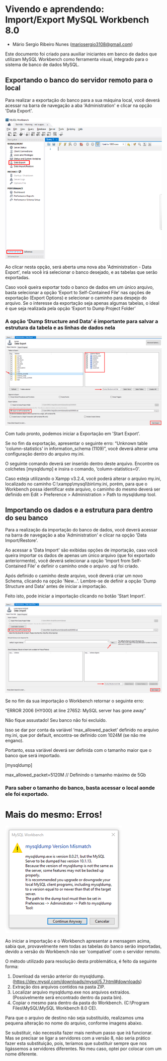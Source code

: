 # Vivendo e aprendendo: Import/Export MySQL Workbench 8.0 

* Mário Sergio Ribeiro Nunes ([mariosergio3108@gmail.com](mailto:mariosergio3108@gmail.com))

Este documento foi criado para auxiliar iniciantes em banco de dados que utilizam MySQL Workbench como ferramenta visual, integrado para o sistema de banco de dados MySQL. 

## Exportando o banco do servidor remoto para o local

Para realizar a exportação do banco para a sua máquina local, você deverá acessar na barra de navegação a aba 'Administration' e clicar na opção 'Data Export'.


![Export](Export.png)


Ao clicar nesta opção, será aberta uma nova aba 'Administration - Data Export', nela você irá selecionar o banco desejado, e as tabelas que serão exportadas.

Caso você queira exportar todo o banco de dados em um único arquivo, basta selecionar a opção ‘Export to Self-Contained File’ nas opções de exportação (Export Options) e selecionar o caminho para despejo do arquivo.
Se o interesse da exportação seja apenas algumas tabelas, o ideal é que seja realizada pela opção ‘Export to Dump Project Folder’

### A opção ‘Dump Structure and Data’ é importante para salvar a estrutura da tabela e as linhas de dados nela

![Export2](Export2.png)


Com tudo pronto, podemos iniciar a Exportação em 'Start Export'.

Se no fim da exportação, apresentar o seguinte erro: “Unknown table 'column-statistics' in information_schema (1109)”, você deverá alterar uma configuração dentro do arquivo my.ini.

O seguinte comando deverá ser inserido dentro deste arquivo.
Encontre os colchetes [mysqldump] e insira o comando, ‘column-statistics=0’.

Caso esteja utilizando o Xampp v3.2.4, você poderá alterar o arquivo my.ini, localizado no caminho C:\xampp\mysql\bin\my.ini, porém, para que o Workbench possa identificar este arquivo, o caminho do mesmo deverá ser definido em Edit > Preference > Administration > Path to mysqldump tool.


## Importando os dados e a estrutura para dentro do seu banco

Para a realização da importação do banco de dados, você deverá acessar na barra de navegação a aba 'Administration' e clicar na opção 'Data Import/Restore'.

Ao acessar a 'Data Import' são exibidas opções de importação, caso você queira importar os dados de apenas um único arquivo (que foi exportado anteriormente), você deverá selecionar a opção 'Import from Self-Contained File' e definir o caminho onde o arquivo .sql foi criado.

Após definido o caminho deste arquivo, você deverá criar um novo Schema, clicando na opção 'New...'. Lembre-se de definir a opção 'Dump Structure and Data' antes de iniciar a importação.

Feito isto, pode iniciar a importação clicando no botão 'Start Import'.


![Import](Import.png)


Se no fim da sua importação o Workbench retornar o seguinte erro:

“ERROR 2006 (HY000) at line 27652: MySQL server has gone away”

Não fique assustado! Seu banco não foi excluído.

Isso se dar por conta da variável ‘max_allowed_packet’ definido no arquivo my.ini, que por default, encontra-se definido com 1024M (se não me engano). 

Portanto, essa variável deverá ser definida com o tamanho maior que o banco que será importado.

[mysqldump]

max_allowed_packet=5120M // Definindo o tamanho máximo de 5Gb

### Para saber o tamanho do banco, basta acessar o local aonde ele foi exportado.

# Mais do mesmo: Erros!

![Erro](Erro.png)

Ao iniciar a importação e o Workbench apresentar a mensagem acima, sabia que, provavelmente nem todas as tabelas do banco serão importadas, devido a versão do Workbench não ser ‘compatível’ com o servidor remoto.

O método utilizado para resolução desta problemática, é feito da seguinte forma:

1. Download da versão anterior do mysqldump. (https://dev.mysql.com/downloads/mysql/5.7.html#downloads)
2. Extração dos arquivos contidos na pasta ZIP.
3. Localizar arquivo mysqldump.exe nos arquivos extraídos. (Possivelmente será encontrado dentro da pasta bin).
4. Copiar o mesmo para dentro da pasta do Workbench. (C:\Program Files\MySQL\MySQL Workbench 8.0 CE).

Para que o arquivo de destino não seja substituído, realizamos uma pequena alteração no nome do arquivo, conforme imagens abaixo.

Se substituir, não necessita fazer mais nenhum passo que irá funcionar. 
Mas se precisar se ligar a servidores com a versão 8, não seria prático fazer esta substituição, pois, teríamos que substituir sempre que nos ligássemos a servidores diferentes. No meu caso, optei por colocar com um nome diferente.

